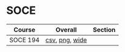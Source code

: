 # SOCE

| Course | Overall | Section |
| ------ | ------- | ------- |
| SOCE 194 | [csv](https://github.com/UCSD-Historical-Enrollment-Data/2022Fall/blob/main/overall/SOCE%20194.csv), [png](https://raw.githubusercontent.com/UCSD-Historical-Enrollment-Data/2022Fall/main/plot_overall/SOCE%20194.png), [wide](https://raw.githubusercontent.com/UCSD-Historical-Enrollment-Data/2022Fall/main/plot_overall_wide/SOCE%20194.png) |  |
